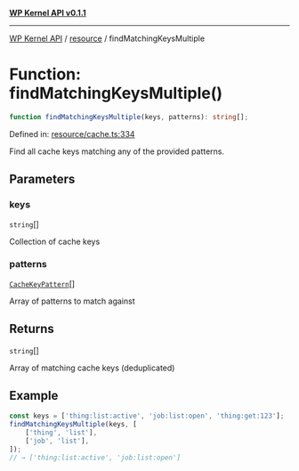 [**WP Kernel API v0.1.1**](../../README.md)

---

[WP Kernel API](../../README.md) / [resource](../README.md) / findMatchingKeysMultiple

# Function: findMatchingKeysMultiple()

```ts
function findMatchingKeysMultiple(keys, patterns): string[];
```

Defined in: [resource/cache.ts:334](https://github.com/theGeekist/wp-kernel/blob/main/packages/kernel/src/resource/cache.ts#L334)

Find all cache keys matching any of the provided patterns.

## Parameters

### keys

`string`[]

Collection of cache keys

### patterns

[`CacheKeyPattern`](../type-aliases/CacheKeyPattern.md)[]

Array of patterns to match against

## Returns

`string`[]

Array of matching cache keys (deduplicated)

## Example

```ts
const keys = ['thing:list:active', 'job:list:open', 'thing:get:123'];
findMatchingKeysMultiple(keys, [
	['thing', 'list'],
	['job', 'list'],
]);
// → ['thing:list:active', 'job:list:open']
```
